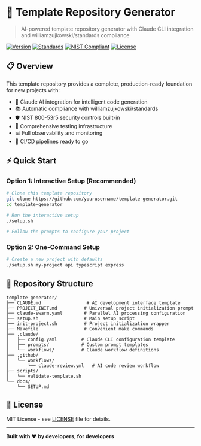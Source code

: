 # 🚀 Template Repository Generator

> AI-powered template repository generator with Claude CLI integration and williamzujkowski/standards compliance

[![Version](https://img.shields.io/badge/version-1.0.0-blue.svg)]()
[![Standards](https://img.shields.io/badge/standards-williamzujkowski-green.svg)](https://github.com/williamzujkowski/standards)
[![NIST Compliant](https://img.shields.io/badge/NIST-800--53r5-purple.svg)]()
[![License](https://img.shields.io/badge/license-MIT-orange.svg)]()

## 📋 Overview

This template repository provides a complete, production-ready foundation for new projects with:
- 🤖 Claude AI integration for intelligent code generation
- 📚 Automatic compliance with williamzujkowski/standards
- 🛡️ NIST 800-53r5 security controls built-in
- 🧪 Comprehensive testing infrastructure
- 📊 Full observability and monitoring
- 🚀 CI/CD pipelines ready to go

## ⚡ Quick Start

### Option 1: Interactive Setup (Recommended)
```bash
# Clone this template repository
git clone https://github.com/yourusername/template-generator.git
cd template-generator

# Run the interactive setup
./setup.sh

# Follow the prompts to configure your project
```

### Option 2: One-Command Setup
```bash
# Create a new project with defaults
./setup.sh my-project api typescript express
```

## 📁 Repository Structure

```
template-generator/
├── CLAUDE.md                 # AI development interface template
├── PROJECT_INIT.md          # Universal project initialization prompt
├── claude-swarm.yaml        # Parallel AI processing configuration
├── setup.sh                 # Main setup script
├── init-project.sh          # Project initialization wrapper
├── Makefile                 # Convenient make commands
├── .claude/
│   ├── config.yaml         # Claude CLI configuration template
│   ├── prompts/            # Custom prompt templates
│   └── workflows/          # Claude workflow definitions
├── .github/
│   └── workflows/
│       └── claude-review.yml   # AI code review workflow
├── scripts/
│   └── validate-template.sh
└── docs/
    └── SETUP.md
```

## 📝 License

MIT License - see [LICENSE](LICENSE) file for details.

---

**Built with ❤️ by developers, for developers**
